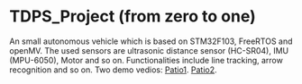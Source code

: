 # TDPS_Project (from zero to one)
An small autonomous vehicle which is based on STM32F103, FreeRTOS and openMV.
The used sensors are ultrasonic distance sensor (HC-SR04), IMU (MPU-6050), Motor and so on.
Functionalities include line tracking, arrow recognition and so on.
Two demo vedios:
[Patio1](https://www.bilibili.com/video/BV1uM4y1v7gm/?share_source=copy_web&vd_source=2a1620c76a79bc53210261bf660f6642).
[Patio2](https://www.bilibili.com/video/BV19W4y1R74A/?share_source=copy_web&vd_source=2a1620c76a79bc53210261bf660f6642).
